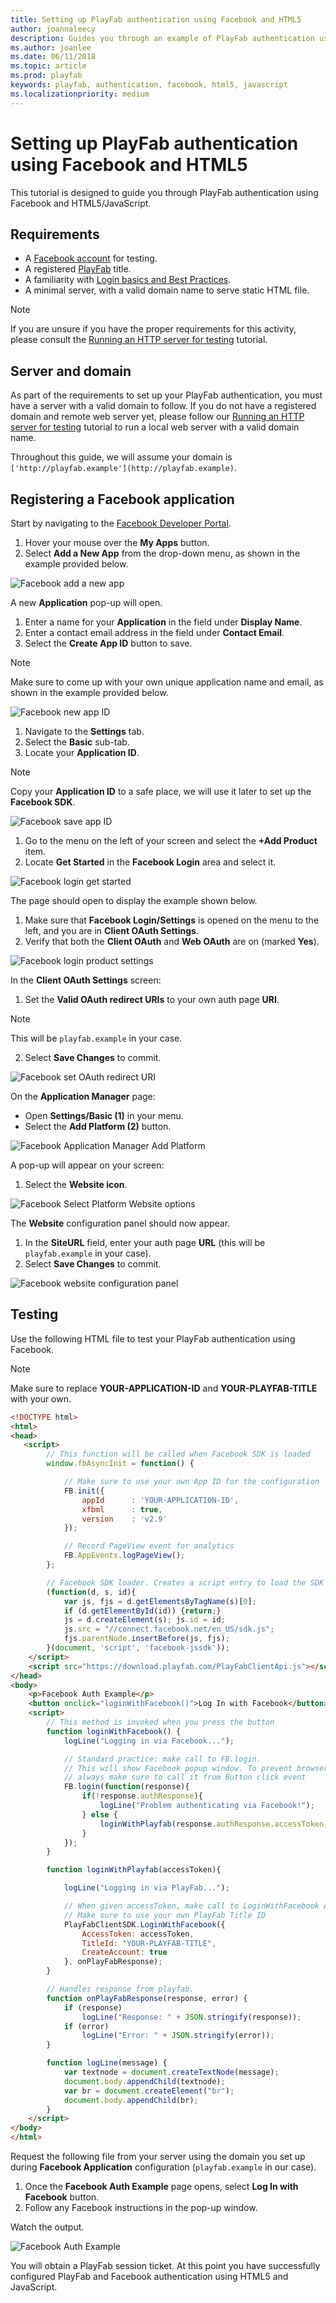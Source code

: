 ```yaml
---
title: Setting up PlayFab authentication using Facebook and HTML5
author: joannaleecy
description: Guides you through an example of PlayFab authentication using Facebook and HTML5/JavaScript.
ms.author: joanlee
ms.date: 06/11/2018
ms.topic: article
ms.prod: playfab
keywords: playfab, authentication, facebook, html5, javascript
ms.localizationpriority: medium
---
```


# Setting up PlayFab authentication using Facebook and HTML5

This tutorial is designed to guide you through PlayFab authentication using Facebook and HTML5/JavaScript.

## Requirements

- A [Facebook account](https://www.facebook.com/) for testing.
- A registered [PlayFab](https://playfab.com/) title.
- A familiarity with [Login basics and Best Practices](../../authentication/login/login-basics-best-practices.md).
- A minimal server, with a valid domain name to serve static HTML file.

> [!NOTE]
> If you are unsure if you have the proper requirements for this activity, please consult the [Running an HTTP server for testing](running-an-http-server-for-testing.md) tutorial.

## Server and domain

As part of the requirements to set up your PlayFab authentication,  you must have a server with a valid domain to follow. If you do not have a registered domain and remote web server yet, please follow our [Running an HTTP server for testing](running-an-http-server-for-testing.md) tutorial to run a local web server with a valid domain name.

Throughout this guide, we will assume your domain is `['http://playfab.example'](http://playfab.example)`.

## Registering a Facebook application

Start by navigating to the [Facebook Developer Portal](https://developers.facebook.com/).

1. Hover your mouse over the **My Apps** button.
2. Select **Add a New App** from the drop-down menu, as shown in the example provided below.

![Facebook add a new app](media/tutorials/facebook-add-a-new-app.png)  

A new **Application** pop-up will open.

1. Enter a name for your **Application** in the field under **Display Name**.
2. Enter a contact email address in the field under **Contact Email**.
3. Select the **Create App ID** button to save.

> [!NOTE]
> Make sure to come up with your own unique application name and email, as shown in the example provided below.

![Facebook new app ID](media/tutorials/facebook-new-app-id.png)  

1. Navigate to the **Settings** tab.
2. Select the **Basic** sub-tab.
3. Locate your **Application ID**.

> [!NOTE]
> Copy your **Application ID** to a safe place, we will use it later to set up the **Facebook SDK**.

![Facebook save app ID](media/tutorials/facebook-save-app-id.png)  

1. Go to the menu on the left of your screen and select the **+Add Product** item.
2. Locate **Get Started** in the **Facebook Login** area and select it.

![Facebook login get started](media/tutorials/facebook-html5/login-get-started.png)  

 The page should open to display the example shown below.

1. Make sure that **Facebook Login/Settings** is opened on the menu to the left, and you are in  **Client OAuth Settings**.
2. Verify that both the **Client OAuth** and **Web OAuth** are on (marked **Yes**).

![Facebook login product settings](media/tutorials/facebook-html5/login-product-settings.png)  

In the **Client OAuth Settings** screen:

1. Set the **Valid OAuth redirect URIs** to your own auth page **URI**.

> [!NOTE]
> This will be `playfab.example` in your case.

2. Select **Save Changes** to commit.

![Facebook set OAuth redirect URI](media/tutorials/facebook-html5/set-oauth-redirect.png)  

On the **Application Manager** page:

- Open **Settings/Basic (1)** in your menu.
- Select the **Add Platform (2)** button.

![Facebook Application Manager Add Platform](media/tutorials/facebook-html5/add-platform.png)  

A pop-up will appear on your screen:

1. Select the **Website icon**.

![Facebook Select Platform Website options](media/tutorials/facebook-html5/website-options.png)  

The **Website** configuration panel should now appear.

1. In the **SiteURL** field, enter your auth page **URL** (this will be `playfab.example` in your case).
2. Select **Save Changes** to commit.

![Facebook website configuration panel](media/tutorials/facebook-html5/website-configuration.png)  

## Testing

Use the following HTML file to test your PlayFab authentication using Facebook.

> [!NOTE]
> Make sure to replace **YOUR-APPLICATION-ID** and **YOUR-PLAYFAB-TITLE** with your own.

```html
<!DOCTYPE html>
<html>
<head>
   <script>
        // This function will be called when Facebook SDK is loaded
        window.fbAsyncInit = function() {

            // Make sure to use your own App ID for the configuration
            FB.init({
                appId      : 'YOUR-APPLICATION-ID',
                xfbml      : true,
                version    : 'v2.9'
            });

            // Record PageView event for analytics
            FB.AppEvents.logPageView();
        };

        // Facebook SDK loader. Creates a script entry to load the SDK
        (function(d, s, id){
            var js, fjs = d.getElementsByTagName(s)[0];
            if (d.getElementById(id)) {return;}
            js = d.createElement(s); js.id = id;
            js.src = "//connect.facebook.net/en_US/sdk.js";
            fjs.parentNode.insertBefore(js, fjs);
        }(document, 'script', 'facebook-jssdk'));
    </script>
    <script src="https://download.playfab.com/PlayFabClientApi.js"></script>
</head>
<body>
    <p>Facebook Auth Example</p>
    <button onclick="loginWithFacebook()">Log In with Facebook</button>
    <script>
        // This method is invoked when you press the button
        function loginWithFacebook() {
            logLine("Logging in via Facebook...");

            // Standard practice: make call to FB.login.
            // This will show Facebook popup window. To prevent browsers from locking it,
            // always make sure to call it from Button click event
            FB.login(function(response){
                if(!response.authResponse){
                    logLine("Problem authenticating via Facebook!");
                } else {
                    loginWithPlayfab(response.authResponse.accessToken);
                }
            });
        }

        function loginWithPlayfab(accessToken){

            logLine("Logging in via PlayFab...");

            // When given accessToken, make call to LoginWithFacebook API Call
            // Make sure to use your own PlayFab Title ID
            PlayFabClientSDK.LoginWithFacebook({
                AccessToken: accessToken,
                TitleId: "YOUR-PLAYFAB-TITLE",
                CreateAccount: true
            }, onPlayFabResponse);
        }

        // Handles response from playfab.
        function onPlayFabResponse(response, error) {
            if (response)
                logLine("Response: " + JSON.stringify(response));
            if (error)
                logLine("Error: " + JSON.stringify(error));
        }

        function logLine(message) {
            var textnode = document.createTextNode(message);
            document.body.appendChild(textnode);
            var br = document.createElement("br");
            document.body.appendChild(br);
        }
    </script>
</body>
</html>
```

Request the following file from your server using the domain you set up during **Facebook Application** configuration (`playfab.example` in our case).

1. Once the **Facebook Auth Example** page opens, select **Log In with Facebook** button.
2. Follow any Facebook instructions in the pop-up window.

Watch the output.

![Facebook Auth Example](media/tutorials/facebook-html5/facebook-auth-example.png)  

You will obtain a PlayFab session ticket. At this point you have successfully configured PlayFab and Facebook authentication using HTML5 and JavaScript.
